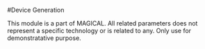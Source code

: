 #Device Generation

This module is a part of MAGICAL. All related parameters does not represent a specific technology or is related to any. Only use for demonstratative purpose.
